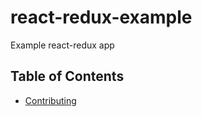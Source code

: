 # react-redux-example
Example react-redux app

## Table of Contents

* [Contributing](docs/CONTRIBUTING.md)
